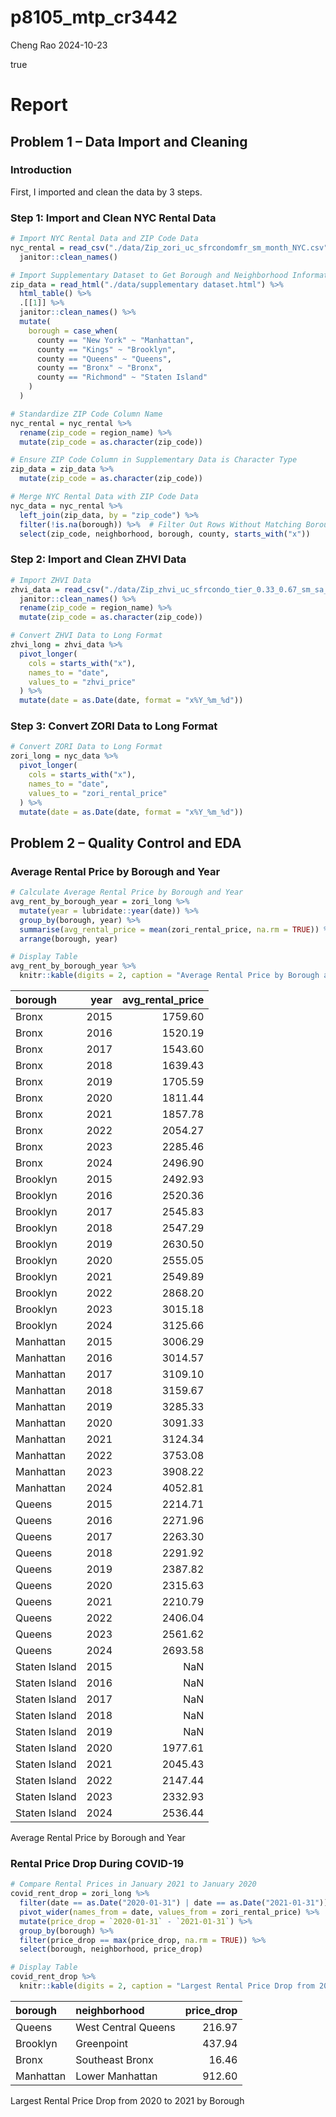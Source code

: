 p8105_mtp_cr3442
================
Cheng Rao
2024-10-23

true

# Report

## Problem 1 – Data Import and Cleaning

### Introduction

First, I imported and clean the data by 3 steps.

### Step 1: Import and Clean NYC Rental Data

``` r
# Import NYC Rental Data and ZIP Code Data
nyc_rental = read_csv("./data/Zip_zori_uc_sfrcondomfr_sm_month_NYC.csv") %>%
  janitor::clean_names()

# Import Supplementary Dataset to Get Borough and Neighborhood Information
zip_data = read_html("./data/supplementary dataset.html") %>%
  html_table() %>%
  .[[1]] %>%
  janitor::clean_names() %>%
  mutate(
    borough = case_when(
      county == "New York" ~ "Manhattan",
      county == "Kings" ~ "Brooklyn",
      county == "Queens" ~ "Queens",
      county == "Bronx" ~ "Bronx",
      county == "Richmond" ~ "Staten Island"
    )
  )

# Standardize ZIP Code Column Name
nyc_rental = nyc_rental %>%
  rename(zip_code = region_name) %>%
  mutate(zip_code = as.character(zip_code))

# Ensure ZIP Code Column in Supplementary Data is Character Type
zip_data = zip_data %>%
  mutate(zip_code = as.character(zip_code))

# Merge NYC Rental Data with ZIP Code Data
nyc_data = nyc_rental %>%
  left_join(zip_data, by = "zip_code") %>%
  filter(!is.na(borough)) %>%  # Filter Out Rows Without Matching Borough
  select(zip_code, neighborhood, borough, county, starts_with("x"))  
```

### Step 2: Import and Clean ZHVI Data

``` r
# Import ZHVI Data
zhvi_data = read_csv("./data/Zip_zhvi_uc_sfrcondo_tier_0.33_0.67_sm_sa_month_2023.csv") %>%
  janitor::clean_names() %>%
  rename(zip_code = region_name) %>%
  mutate(zip_code = as.character(zip_code))

# Convert ZHVI Data to Long Format
zhvi_long = zhvi_data %>%
  pivot_longer(
    cols = starts_with("x"),
    names_to = "date",
    values_to = "zhvi_price"
  ) %>%
  mutate(date = as.Date(date, format = "x%Y_%m_%d"))  
```

### Step 3: Convert ZORI Data to Long Format

``` r
# Convert ZORI Data to Long Format
zori_long = nyc_data %>%
  pivot_longer(
    cols = starts_with("x"),
    names_to = "date",
    values_to = "zori_rental_price"
  ) %>%
  mutate(date = as.Date(date, format = "x%Y_%m_%d")) 
```

## Problem 2 – Quality Control and EDA

### Average Rental Price by Borough and Year

``` r
# Calculate Average Rental Price by Borough and Year
avg_rent_by_borough_year = zori_long %>%
  mutate(year = lubridate::year(date)) %>%
  group_by(borough, year) %>%
  summarise(avg_rental_price = mean(zori_rental_price, na.rm = TRUE)) %>%
  arrange(borough, year)

# Display Table
avg_rent_by_borough_year %>%
  knitr::kable(digits = 2, caption = "Average Rental Price by Borough and Year")
```

| borough       | year | avg_rental_price |
|:--------------|-----:|-----------------:|
| Bronx         | 2015 |          1759.60 |
| Bronx         | 2016 |          1520.19 |
| Bronx         | 2017 |          1543.60 |
| Bronx         | 2018 |          1639.43 |
| Bronx         | 2019 |          1705.59 |
| Bronx         | 2020 |          1811.44 |
| Bronx         | 2021 |          1857.78 |
| Bronx         | 2022 |          2054.27 |
| Bronx         | 2023 |          2285.46 |
| Bronx         | 2024 |          2496.90 |
| Brooklyn      | 2015 |          2492.93 |
| Brooklyn      | 2016 |          2520.36 |
| Brooklyn      | 2017 |          2545.83 |
| Brooklyn      | 2018 |          2547.29 |
| Brooklyn      | 2019 |          2630.50 |
| Brooklyn      | 2020 |          2555.05 |
| Brooklyn      | 2021 |          2549.89 |
| Brooklyn      | 2022 |          2868.20 |
| Brooklyn      | 2023 |          3015.18 |
| Brooklyn      | 2024 |          3125.66 |
| Manhattan     | 2015 |          3006.29 |
| Manhattan     | 2016 |          3014.57 |
| Manhattan     | 2017 |          3109.10 |
| Manhattan     | 2018 |          3159.67 |
| Manhattan     | 2019 |          3285.33 |
| Manhattan     | 2020 |          3091.33 |
| Manhattan     | 2021 |          3124.34 |
| Manhattan     | 2022 |          3753.08 |
| Manhattan     | 2023 |          3908.22 |
| Manhattan     | 2024 |          4052.81 |
| Queens        | 2015 |          2214.71 |
| Queens        | 2016 |          2271.96 |
| Queens        | 2017 |          2263.30 |
| Queens        | 2018 |          2291.92 |
| Queens        | 2019 |          2387.82 |
| Queens        | 2020 |          2315.63 |
| Queens        | 2021 |          2210.79 |
| Queens        | 2022 |          2406.04 |
| Queens        | 2023 |          2561.62 |
| Queens        | 2024 |          2693.58 |
| Staten Island | 2015 |              NaN |
| Staten Island | 2016 |              NaN |
| Staten Island | 2017 |              NaN |
| Staten Island | 2018 |              NaN |
| Staten Island | 2019 |              NaN |
| Staten Island | 2020 |          1977.61 |
| Staten Island | 2021 |          2045.43 |
| Staten Island | 2022 |          2147.44 |
| Staten Island | 2023 |          2332.93 |
| Staten Island | 2024 |          2536.44 |

Average Rental Price by Borough and Year

### Rental Price Drop During COVID-19

``` r
# Compare Rental Prices in January 2021 to January 2020
covid_rent_drop = zori_long %>%
  filter(date == as.Date("2020-01-31") | date == as.Date("2021-01-31")) %>%
  pivot_wider(names_from = date, values_from = zori_rental_price) %>%
  mutate(price_drop = `2020-01-31` - `2021-01-31`) %>%
  group_by(borough) %>%
  filter(price_drop == max(price_drop, na.rm = TRUE)) %>%
  select(borough, neighborhood, price_drop)

# Display Table
covid_rent_drop %>%
  knitr::kable(digits = 2, caption = "Largest Rental Price Drop from 2020 to 2021 by Borough")
```

| borough   | neighborhood        | price_drop |
|:----------|:--------------------|-----------:|
| Queens    | West Central Queens |     216.97 |
| Brooklyn  | Greenpoint          |     437.94 |
| Bronx     | Southeast Bronx     |      16.46 |
| Manhattan | Lower Manhattan     |     912.60 |

Largest Rental Price Drop from 2020 to 2021 by Borough
